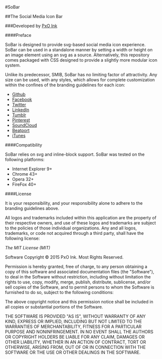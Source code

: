 #SoBar

##The Social Media Icon Bar

###Developed by [PxO Ink](http://pxo.ink/)

####Preface

SoBar is designed to provide svg-based social media icon 
experience. SoBar can be used in a standalone manner by 
setting a width or height on an image element using an svg 
as a source. Alternatively, this repository comes packaged 
with CSS designed to provide a slightly more modular icon 
system. 

Unlike its predecessor, SMIB, SoBar has no limiting factor 
of attractivity. Any size can be used, with any styles, 
which allows for complete customization within the 
confines of the branding guidelines for each icon:

* [Github](https://github.com/logos)
* [Facebook](https://www.facebookbrand.com/)
* [Twitter](https://about.twitter.com/company/brand)
* [LinkedIn](https://brand.linkedin.com/)
* [Tumblr](https://www.tumblr.com/logo)
* [Pinterest](https://business.pinterest.com/en/brand-guidelines)
* [SoundCloud](https://soundcloud.com/press)
* [Beatport](https://support.beatport.com/hc/en-us/articles/200353255-Beatport-Logos-and-Images)
* [iTunes](https://www.apple.com/itunes/marketing-on-itunes/identity-guidelines.html)

####Compatibility

SoBar relies on svg and inline-block support. SoBar was tested 
on the following platforms: 

* Internet Explorer 9+
* Chrome 43+
* Opera 32+
* FireFox 40+

####License

It is your responsibility, and your responsibility alone to 
adhere to the branding guidelines above. 

All logos and trademarks included within this application are 
the property of their respective owners, and use of these 
logos and trademarks are subject to the policies of those 
individual organizations. Any and all logos, trademarks, or 
code not acquired through a third party, shall have the 
following license: 

*The MIT License (MIT)*

Software Copyright &copy; 2015 PxO Ink. Most Rights Reserved.

Permission is hereby granted, free of charge, to any person obtaining a copy of this software and associated documentation files (the "Software"), to deal in the Software without restriction, including without limitation the rights to use, copy, modify, merge, publish, distribute, sublicense, and/or sell copies of the Software, and to permit persons to whom the Software is furnished to do so, subject to the following conditions:

The above copyright notice and this permission notice shall be included in all copies or substantial portions of the Software.

THE SOFTWARE IS PROVIDED "AS IS", WITHOUT WARRANTY OF ANY KIND, EXPRESS OR IMPLIED, INCLUDING BUT NOT LIMITED TO THE WARRANTIES OF MERCHANTABILITY, FITNESS FOR A PARTICULAR PURPOSE AND NONINFRINGEMENT. IN NO EVENT SHALL THE AUTHORS OR COPYRIGHT HOLDERS BE LIABLE FOR ANY CLAIM, DAMAGES OR OTHER LIABILITY, WHETHER IN AN ACTION OF CONTRACT, TORT OR OTHERWISE, ARISING FROM, OUT OF OR IN CONNECTION WITH THE SOFTWARE OR THE USE OR OTHER DEALINGS IN THE SOFTWARE.